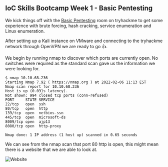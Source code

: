 ## IoC Skills Bootcamp Week 1 - Basic Pentesting

We kick things off with the [Basic Pentesting](https://tryhackme.com/room/basicpentestingjt) room on tryhackme to get some experience with brute forcing, hash cracking, service enumeration and Linux enumeration.

After setting up a Kali instance on VMware and connecting to the tryhackme network through OpenVPN we are ready to go 👍.

We begin by running nmap to discover which ports are currently open. No switches were required as the standard scan gave us the information we were looking for. 

```
$ nmap 10.10.68.236 
Starting Nmap 7.92 ( https://nmap.org ) at 2022-02-06 11:13 EST
Nmap scan report for 10.10.68.236
Host is up (0.031s latency).
Not shown: 994 closed tcp ports (conn-refused)
PORT     STATE SERVICE
22/tcp   open  ssh
80/tcp   open  http
139/tcp  open  netbios-ssn
445/tcp  open  microsoft-ds
8009/tcp open  ajp13
8080/tcp open  http-proxy

Nmap done: 1 IP address (1 host up) scanned in 0.65 seconds
```
We can see from the nmap scan that port 80 http is open, this might mean there is a website that we are able to look at. 

![Website](G-Haze.github.io/docs/assets/UndergoingMaintenanceSmall.PNG)
